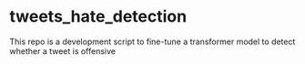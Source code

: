 # tweets_hate_detection
This repo is a development script to fine-tune a transformer model to detect whether a tweet is offensive
